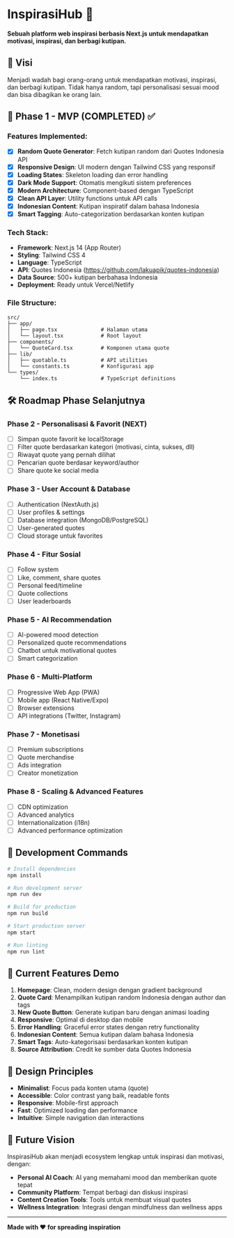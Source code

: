 # InspirasiHub 🌟

**Sebuah platform web inspirasi berbasis Next.js untuk mendapatkan motivasi, inspirasi, dan berbagi kutipan.**

## 🎯 Visi
Menjadi wadah bagi orang-orang untuk mendapatkan motivasi, inspirasi, dan berbagi kutipan. Tidak hanya random, tapi personalisasi sesuai mood dan bisa dibagikan ke orang lain.

## 🚀 Phase 1 - MVP (COMPLETED) ✅

### Features Implemented:
- [x] **Random Quote Generator**: Fetch kutipan random dari Quotes Indonesia API
- [x] **Responsive Design**: UI modern dengan Tailwind CSS yang responsif
- [x] **Loading States**: Skeleton loading dan error handling
- [x] **Dark Mode Support**: Otomatis mengikuti sistem preferences
- [x] **Modern Architecture**: Component-based dengan TypeScript
- [x] **Clean API Layer**: Utility functions untuk API calls
- [x] **Indonesian Content**: Kutipan inspiratif dalam bahasa Indonesia
- [x] **Smart Tagging**: Auto-categorization berdasarkan konten kutipan

### Tech Stack:
- **Framework**: Next.js 14 (App Router)
- **Styling**: Tailwind CSS 4
- **Language**: TypeScript
- **API**: Quotes Indonesia (https://github.com/lakuapik/quotes-indonesia)
- **Data Source**: 500+ kutipan berbahasa Indonesia
- **Deployment**: Ready untuk Vercel/Netlify

### File Structure:
```
src/
├── app/
│   ├── page.tsx              # Halaman utama
│   └── layout.tsx            # Root layout
├── components/
│   └── QuoteCard.tsx         # Komponen utama quote
├── lib/
│   ├── quotable.ts           # API utilities
│   └── constants.ts          # Konfigurasi app
└── types/
    └── index.ts              # TypeScript definitions
```

## 🛠️ Roadmap Phase Selanjutnya

### Phase 2 - Personalisasi & Favorit (NEXT)
- [ ] Simpan quote favorit ke localStorage
- [ ] Filter quote berdasarkan kategori (motivasi, cinta, sukses, dll)
- [ ] Riwayat quote yang pernah dilihat
- [ ] Pencarian quote berdasar keyword/author
- [ ] Share quote ke social media

### Phase 3 - User Account & Database
- [ ] Authentication (NextAuth.js)
- [ ] User profiles & settings
- [ ] Database integration (MongoDB/PostgreSQL)
- [ ] User-generated quotes
- [ ] Cloud storage untuk favorites

### Phase 4 - Fitur Sosial
- [ ] Follow system
- [ ] Like, comment, share quotes
- [ ] Personal feed/timeline
- [ ] Quote collections
- [ ] User leaderboards

### Phase 5 - AI Recommendation
- [ ] AI-powered mood detection
- [ ] Personalized quote recommendations
- [ ] Chatbot untuk motivational quotes
- [ ] Smart categorization

### Phase 6 - Multi-Platform
- [ ] Progressive Web App (PWA)
- [ ] Mobile app (React Native/Expo)
- [ ] Browser extensions
- [ ] API integrations (Twitter, Instagram)

### Phase 7 - Monetisasi
- [ ] Premium subscriptions
- [ ] Quote merchandise
- [ ] Ads integration
- [ ] Creator monetization

### Phase 8 - Scaling & Advanced Features
- [ ] CDN optimization
- [ ] Advanced analytics
- [ ] Internationalization (i18n)
- [ ] Advanced performance optimization

## 🔧 Development Commands

```bash
# Install dependencies
npm install

# Run development server
npm run dev

# Build for production
npm run build

# Start production server
npm start

# Run linting
npm run lint
```

## 📱 Current Features Demo

1. **Homepage**: Clean, modern design dengan gradient background
2. **Quote Card**: Menampilkan kutipan random Indonesia dengan author dan tags
3. **New Quote Button**: Generate kutipan baru dengan animasi loading
4. **Responsive**: Optimal di desktop dan mobile
5. **Error Handling**: Graceful error states dengan retry functionality
6. **Indonesian Content**: Semua kutipan dalam bahasa Indonesia
7. **Smart Tags**: Auto-kategorisasi berdasarkan konten kutipan
8. **Source Attribution**: Credit ke sumber data Quotes Indonesia

## 🎨 Design Principles

- **Minimalist**: Focus pada konten utama (quote)
- **Accessible**: Color contrast yang baik, readable fonts
- **Responsive**: Mobile-first approach
- **Fast**: Optimized loading dan performance
- **Intuitive**: Simple navigation dan interactions

## 🔮 Future Vision

InspirasiHub akan menjadi ecosystem lengkap untuk inspirasi dan motivasi, dengan:
- **Personal AI Coach**: AI yang memahami mood dan memberikan quote tepat
- **Community Platform**: Tempat berbagi dan diskusi inspirasi
- **Content Creation Tools**: Tools untuk membuat visual quotes
- **Wellness Integration**: Integrasi dengan mindfulness dan wellness apps

---

**Made with ❤️ for spreading inspiration**

